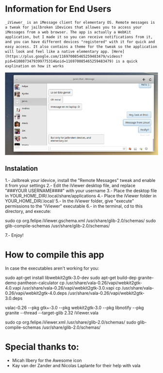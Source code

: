 # Information for End Users

	_iViewer_ is an iMessage client for elementary OS. Remote messages is a tweak for jailbroken iDevices that allowes you to access your iMessages from a web browser. The app is actually a WebKit application, but I made it so you can receive notifications from it, and you can have different devices "registered" with it for quick and easy access. It also contains a theme for the tweak so the application will look and feel like a native elementary app. [Here](https://plus.google.com/116970085465259483479/videos?pid=6108073479399775314&oid=116970085465259483479) is a quick explination on how it works 

![Screenshot](screenshot.png)

## Instalation 

1.- Jailbreak your idevice, install the "Remote Messages" tweak and enable it from your settings
2.- Edit the iViewer desktop file, and replace "###YOUR USERNAME####" with your username
3.- Place the desktop file in YOUR_HOME_DIR/.local/share/applications
4.- Place the iViewer folder in YOUR_HOME_DIR/.local/
5.- In the iViewer folder, give "execute" permissions to the "iViewer" executable
6.- in the terminal, cd to this directory, and execute:

sudo cp org.felipe.iViewer.gschema.xml /usr/share/glib-2.0/schemas/
sudo glib-compile-schemas /usr/share/glib-2.0/schemas/

7.- Enjoy! 


# How to compile this app

In case the executables aren't working for you: 

sudo apt-get install libwebkit2gtk-3.0-dev
sudo apt-get build-dep granite-demo pantheon-calculator
cp /usr/share/vala-0.26/vapi/webkit2gtk-4.0.vapi /usr/share/vala-0.26/vapi/webkit2gtk-3.0.vapi
cp /usr/share/vala-0.26/vapi/webkit2gtk-4.0.deps /usr/share/vala-0.26/vapi/webkit2gtk-3.0.deps

valac-0.26 --pkg gtk+-3.0 --pkg webkit2gtk-3.0 --pkg libnotify --pkg granite --thread --target-glib 2.32 iViewer.vala

sudo cp org.felipe.iViewer.xml /usr/share/glib-2.0/schemas/
sudo glib-compile-schemas /usr/share/glib-2.0/schemas/





# Special thanks to:

- Micah Ilbery for the Awesome icon
- Kay van der Zander and Nicolas Laplante for their help with vala 




